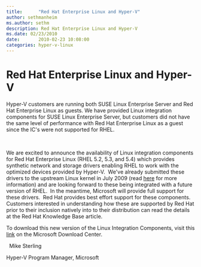 ```yaml
---
title:      "Red Hat Enterprise Linux and Hyper-V"
author: sethmanheim
ms.author: sethm
description: Red Hat Enterprise Linux and Hyper-V
ms.date: 02/23/2010
date:       2010-02-23 10:08:00
categories: hyper-v-linux
---
```

# Red Hat Enterprise Linux and Hyper-V

Hyper-V customers are running both SUSE Linux Enterprise Server and Red Hat Enterprise Linux as guests. We have provided Linux integration components for SUSE Linux Enterprise Server, but customers did not have the same level of performance with Red Hat Enterprise Linux as a guest since the IC's were not supported for RHEL. 

 

We are excited to announce the availability of Linux integration components for Red Hat Enterprise Linux (RHEL 5.2, 5.3, and 5.4) which provides synthetic network and storage drivers enabling RHEL to work with the optimized devices provided by Hyper-V.  We've already submitted these drivers to the upstream Linux kernel in July 2009 (read [here](https://techcommunity.microsoft.com/t5/virtualization/linux-ics-for-hyper-v-and-gplv2/ba-p/381647) for more information) and are looking forward to these being integrated with a future version of RHEL.  In the meantime, Microsoft will provide full support for these drivers.  Red Hat provides best effort support for these components. Customers interested in understanding how these are supported by Red Hat prior to their inclusion natively into to their distribution can read the details at the Red Hat Knowledge Base article.
 

To download this new version of the Linux Integration Components, visit this [link](https://www.microsoft.com/download/) on the Microsoft Download Center.

 
Mike Sterling

Hyper-V Program Manager, Microsoft
